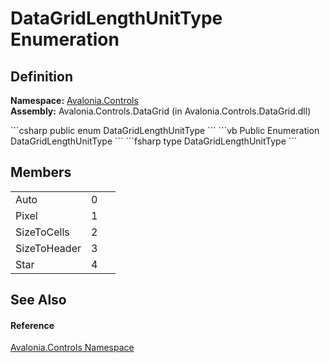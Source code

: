 # DataGridLengthUnitType Enumeration




## Definition
**Namespace:** <a href="N_Avalonia_Controls">Avalonia.Controls</a>  
**Assembly:** Avalonia.Controls.DataGrid (in Avalonia.Controls.DataGrid.dll)

<Tabs groupId="api-code-preview">
<TabItem value="csharp" label="C#">
```csharp
public enum DataGridLengthUnitType
```
</TabItem>
<TabItem value="vb" label="VB">
```vb
Public Enumeration DataGridLengthUnitType
```
</TabItem>
<TabItem value="fsharp" label="F#">
```fsharp
type DataGridLengthUnitType
```
</TabItem>
</Tabs>



## Members
<table>
<tr>
<td>Auto</td>
<td>0</td>
<td> </td>
</tr>
<tr>
<td>Pixel</td>
<td>1</td>
<td> </td>
</tr>
<tr>
<td>SizeToCells</td>
<td>2</td>
<td> </td>
</tr>
<tr>
<td>SizeToHeader</td>
<td>3</td>
<td> </td>
</tr>
<tr>
<td>Star</td>
<td>4</td>
<td> </td>
</tr>
</table>

## See Also


#### Reference
<a href="N_Avalonia_Controls">Avalonia.Controls Namespace</a>  

